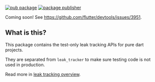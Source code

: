 [![pub package](https://img.shields.io/pub/v/leak_tracker_testing.svg)](https://pub.dev/packages/leak_tracker_testing)
[![package publisher](https://img.shields.io/pub/publisher/leak_tracker_testing.svg)](https://pub.dev/packages/leak_tracker_testing/publisher)

Coming soon! See https://github.com/flutter/devtools/issues/3951.

## What is this?

This package contains the test-only leak tracking APIs for pure dart projects.

They are separated from `leak_tracker` to make sure
testing code is not used in production.

Read more in [leak tracking overview](https://github.com/dart-lang/leak_tracker/blob/main/doc/leak_tracking/OVERVIEW.md).
